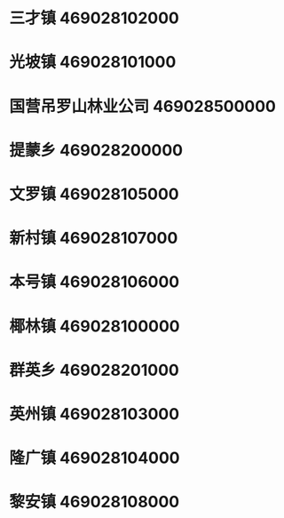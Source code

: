 # 三才镇 469028102000
# 光坡镇 469028101000
# 国营吊罗山林业公司 469028500000
# 提蒙乡 469028200000
# 文罗镇 469028105000
# 新村镇 469028107000
# 本号镇 469028106000
# 椰林镇 469028100000
# 群英乡 469028201000
# 英州镇 469028103000
# 隆广镇 469028104000
# 黎安镇 469028108000

